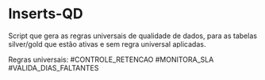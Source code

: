 # Inserts-QD
Script que gera as regras universais de qualidade de dados, para as tabelas silver/gold que estão ativas e sem regra universal aplicadas.

Regras universais:
#CONTROLE_RETENCAO
#MONITORA_SLA
#VALIDA_DIAS_FALTANTES

